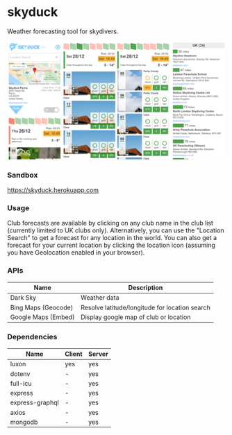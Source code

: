 # skyduck
Weather forecasting tool for skydivers.

![alt text](https://github.com/zooduck/screenshots/blob/master/skyduck/v0.0.7-alpha/skyduck-v0.0.7-alpha.png)

### Sandbox
https://skyduck.herokuapp.com

### Usage
Club forecasts are available by clicking on any club name in the club list (currently limited to UK clubs only). Alternatively, you can use the "Location Search" to get a forecast for any location in the world. You can also get a forecast for your current location by clicking the location icon (assuming you have Geolocation enabled in your browser).

### APIs
|Name|Description|
|----|-----------|
|Dark Sky|Weather data|
|Bing Maps (Geocode)|Resolve latitude/longitude for location search|
|Google Maps (Embed)|Display google map of club or location|

### Dependencies
|Name|Client|Server|
|----|------|------|
|luxon|yes|yes|
|dotenv|-|yes|
|full-icu|-|yes|
|express|-|yes|
|express-graphql|-|yes|
|axios|-|yes|
|mongodb|-|yes|
